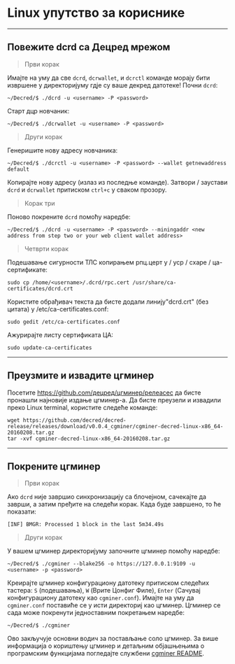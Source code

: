 # <i class="fa fa-linux"></i> Linux упутство за кориснике 

---

## <i class="fa fa-cloud"></i> Повежите dcrd са Децред мрежом 

> Први корак

Имајте на уму да све `dcrd`, `dcrwallet`, и `dcrctl`  команде морају бити извршене у директоријуму гдје су ваше декред датотеке! Почни `dcrd`:

```no-highlight
~/Decred/$ ./dcrd -u <username> -P <password>
```

Старт дцр новчаник:

```no-highlight
~/Decred/$ ./dcrwallet -u <username> -P <password>
```

> Други корак

Генеришите нову адресу новчаника:

```no-highlight
~/Decred/$ ./dcrctl -u <username> -P <password> --wallet getnewaddress default
```

Копирајте нову адресу (излаз из последње команде). Затвори / заустави `dcrd` и `dcrwallet` притиском `ctrl+c` у сваком прозору.

> Корак три

Поново покрените `dcrd` помоћу наредбе:

```no-highlight
~/Decred/$ ./dcrd -u <username> -P <password> --miningaddr <new address from step two or your web client wallet address>
```

> Четврти корак

Подешавање сигурности ТЛС копирањем рпц.церт у / уср / схаре / ца-сертификате:

```no-highlight
sudo cp /home/<username>/.dcrd/rpc.cert /usr/share/ca-certificates/dcrd.crt
```

Користите обрађивач текста да бисте додали линију"dcrd.crt" (без цитата) у /etc/ca-certificates.conf:

```no-highlight
sudo gedit /etc/ca-certificates.conf
```

Ажурирајте листу сертификата ЦА:

```no-highlight
sudo update-ca-certificates
```

---

## <i class="fa fa-download"></i> Преузмите и извадите цгминер 

Посетите https://github.com/децред/цгминер/релеасес да бисте пронашли најновије издање цгминер-а. Да бисте преузели и извадили преко Linux terminal, користите следеће команде:

```no-highlight
wget https://github.com/decred/decred-release/releases/download/v0.0.4_cgminer/cgminer-decred-linux-x86_64-20160208.tar.gz
tar -xvf cgminer-decred-linux-x86_64-20160208.tar.gz
```

---

## <i class="fa fa-play-circle"></i> Покрените цгминер 

> Први корак

Ако `dcrd` није завршио синхронизацију са блочејном, сачекајте да заврши, а затим пређите на следећи корак. Када буде завршено, то ће показати:

```no-highlight
[INF] BMGR: Processed 1 block in the last 5m34.49s
```

>Други корак

У вашем цгминер директоријуму започните цгминер помоћу наредбе:

```no-highlight
~/Decred/$ ./cgminer --blake256 -o https://127.0.0.1:9109 -u <username> -p <password>
```

Креирајте цгминер конфигурациону датотеку притиском следећих тастера: `S` (подешавања), `W` (Врите Цонфиг Филе), `Enter` (Сачувај конфигурациону датотеку као `cgminer.conf`). Имајте на уму да `cgminer.conf` поставиће се у исти директориј као цгминер. Цгминер се сада може покренути једноставним покретањем наредбе:

```no-highlight
~/Decred/$ ./cgminer
```

Ово закључује основни водич за постављање соло цгминер. За више информација о кориштењу цгминер и детаљним објашњењима о програмским функцијама погледајте службени [cgminer README](https://github.com/decred/cgminer/blob/3.7/README).

